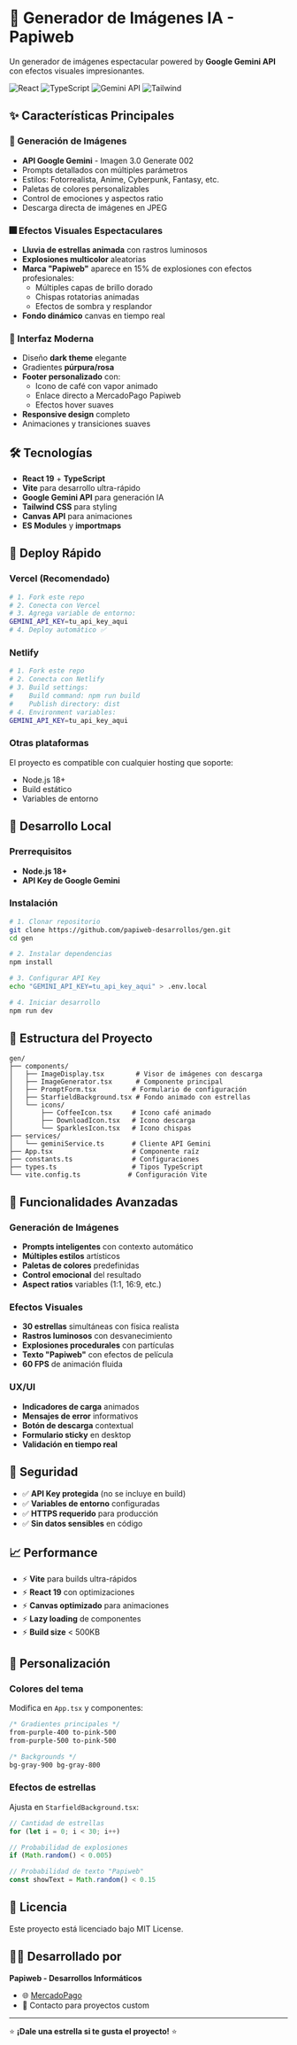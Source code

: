 # 🎨 Generador de Imágenes IA - Papiweb

Un generador de imágenes espectacular powered by **Google Gemini API** con efectos visuales impresionantes.

![React](https://img.shields.io/badge/React-19-blue)
![TypeScript](https://img.shields.io/badge/TypeScript-5.7-blue)
![Gemini API](https://img.shields.io/badge/Google-Gemini%20API-orange)
![Tailwind](https://img.shields.io/badge/Tailwind-CSS-teal)

## ✨ Características Principales

### 🚀 Generación de Imágenes
- **API Google Gemini** - Imagen 3.0 Generate 002
- Prompts detallados con múltiples parámetros
- Estilos: Fotorrealista, Anime, Cyberpunk, Fantasy, etc.
- Paletas de colores personalizables
- Control de emociones y aspectos ratio
- Descarga directa de imágenes en JPEG

### 🎆 Efectos Visuales Espectaculares
- **Lluvia de estrellas animada** con rastros luminosos
- **Explosiones multicolor** aleatorias
- **Marca "Papiweb"** aparece en 15% de explosiones con efectos profesionales:
  - Múltiples capas de brillo dorado
  - Chispas rotatorias animadas
  - Efectos de sombra y resplandor
- **Fondo dinámico** canvas en tiempo real

### 🎨 Interfaz Moderna
- Diseño **dark theme** elegante
- Gradientes **púrpura/rosa** 
- **Footer personalizado** con:
  - Icono de café con vapor animado
  - Enlace directo a MercadoPago Papiweb
  - Efectos hover suaves
- **Responsive design** completo
- Animaciones y transiciones suaves

## 🛠️ Tecnologías

- **React 19** + **TypeScript**
- **Vite** para desarrollo ultra-rápido
- **Google Gemini API** para generación IA
- **Tailwind CSS** para styling
- **Canvas API** para animaciones
- **ES Modules** y **importmaps**

## 🚀 Deploy Rápido

### Vercel (Recomendado)
```bash
# 1. Fork este repo
# 2. Conecta con Vercel
# 3. Agrega variable de entorno:
GEMINI_API_KEY=tu_api_key_aqui
# 4. Deploy automático ✅
```

### Netlify
```bash
# 1. Fork este repo  
# 2. Conecta con Netlify
# 3. Build settings:
#    Build command: npm run build
#    Publish directory: dist
# 4. Environment variables:
GEMINI_API_KEY=tu_api_key_aqui
```

### Otras plataformas
El proyecto es compatible con cualquier hosting que soporte:
- Node.js 18+
- Build estático
- Variables de entorno

## 🔧 Desarrollo Local

### Prerrequisitos
- **Node.js 18+**
- **API Key de Google Gemini**

### Instalación
```bash
# 1. Clonar repositorio
git clone https://github.com/papiweb-desarrollos/gen.git
cd gen

# 2. Instalar dependencias
npm install

# 3. Configurar API Key
echo "GEMINI_API_KEY=tu_api_key_aqui" > .env.local

# 4. Iniciar desarrollo
npm run dev
```

## 📁 Estructura del Proyecto

```
gen/
├── components/
│   ├── ImageDisplay.tsx        # Visor de imágenes con descarga
│   ├── ImageGenerator.tsx      # Componente principal
│   ├── PromptForm.tsx         # Formulario de configuración
│   ├── StarfieldBackground.tsx # Fondo animado con estrellas
│   └── icons/
│       ├── CoffeeIcon.tsx     # Icono café animado
│       ├── DownloadIcon.tsx   # Icono descarga
│       └── SparklesIcon.tsx   # Icono chispas
├── services/
│   └── geminiService.ts       # Cliente API Gemini
├── App.tsx                    # Componente raíz
├── constants.ts               # Configuraciones
├── types.ts                   # Tipos TypeScript
└── vite.config.ts            # Configuración Vite
```

## 🎯 Funcionalidades Avanzadas

### Generación de Imágenes
- **Prompts inteligentes** con contexto automático
- **Múltiples estilos** artísticos
- **Paletas de colores** predefinidas
- **Control emocional** del resultado
- **Aspect ratios** variables (1:1, 16:9, etc.)

### Efectos Visuales
- **30 estrellas** simultáneas con física realista
- **Rastros luminosos** con desvanecimiento
- **Explosiones procedurales** con partículas
- **Texto "Papiweb"** con efectos de película
- **60 FPS** de animación fluida

### UX/UI
- **Indicadores de carga** animados
- **Mensajes de error** informativos
- **Botón de descarga** contextual
- **Formulario sticky** en desktop
- **Validación en tiempo real**

## 🔐 Seguridad

- ✅ **API Key protegida** (no se incluye en build)
- ✅ **Variables de entorno** configuradas
- ✅ **HTTPS requerido** para producción
- ✅ **Sin datos sensibles** en código

## 📈 Performance

- ⚡ **Vite** para builds ultra-rápidos
- ⚡ **React 19** con optimizaciones
- ⚡ **Canvas optimizado** para animaciones
- ⚡ **Lazy loading** de componentes
- ⚡ **Build size** < 500KB

## 🎨 Personalización

### Colores del tema
Modifica en `App.tsx` y componentes:
```css
/* Gradientes principales */
from-purple-400 to-pink-500
from-purple-500 to-pink-500

/* Backgrounds */
bg-gray-900 bg-gray-800
```

### Efectos de estrellas
Ajusta en `StarfieldBackground.tsx`:
```typescript
// Cantidad de estrellas
for (let i = 0; i < 30; i++)

// Probabilidad de explosiones
if (Math.random() < 0.005)

// Probabilidad de texto "Papiweb"  
const showText = Math.random() < 0.15
```

## 📄 Licencia

Este proyecto está licenciado bajo MIT License.

## 👨‍💻 Desarrollado por

**Papiweb - Desarrollos Informáticos**
- 🌐 [MercadoPago](https://link.mercadopago.com.ar/papiweb)
- 📧 Contacto para proyectos custom

---

⭐ **¡Dale una estrella si te gusta el proyecto!** ⭐
